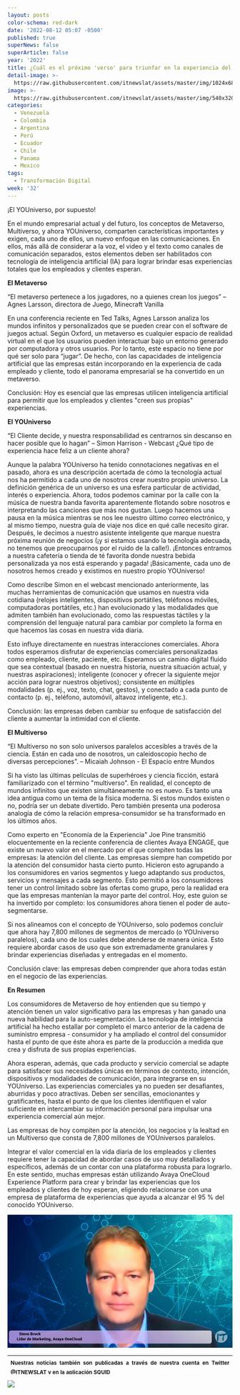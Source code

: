 ```yaml
---
layout: posts
color-schema: red-dark
date: '2022-08-12 05:07 -0500'
published: true
superNews: false
superArticle: false
year: '2022'
title: ¿Cuál es el próximo 'verso' para triunfar en la experiencia del cliente?
detail-image: >-
  https://raw.githubusercontent.com/itnewslat/assets/master/img/1024x680/_Steve-Brock-g.jpg
image: >-
  https://raw.githubusercontent.com/itnewslat/assets/master/img/540x320/_Steve-Brock-p.jpg
categories:
  - Venezuela
  - Colombia
  - Argentina
  - Perú
  - Ecuador
  - Chile
  - Panama
  - Mexico
tags:
  - Transformación Digital
week: '32'
---
```

¡El YOUniverso, por supuesto!

En el mundo empresarial actual y del futuro, los conceptos de Metaverso, Multiverso, y ahora YOUniverso, comparten características importantes y exigen, cada uno de ellos, un nuevo enfoque en las comunicaciones. En ellos, más allá de considerar a la voz, el video y el texto como canales de comunicación separados, estos elementos deben ser habilitados con tecnología de inteligencia artificial (IA) para lograr brindar esas experiencias totales que los empleados y clientes esperan.
 
**El Metaverso**
 
“El metaverso pertenece a los jugadores, no a quienes crean los juegos”
– Agnes Larsson, directora de Juego, Minecraft Vanilla
 
En una conferencia reciente en Ted Talks, Agnes Larsson analiza los mundos infinitos y personalizados que se pueden crear con el software de juegos actual. Según Oxford, un metaverso es cualquier espacio de realidad virtual en el que los usuarios pueden interactuar bajo un entorno generado por computadora y otros usuarios. Por lo tanto, este espacio no tiene por qué ser solo para “jugar”. De hecho, con las capacidades de inteligencia artificial que las empresas están incorporando en la experiencia de cada empleado y cliente, todo el panorama empresarial se ha convertido en un metaverso.
 
Conclusión: Hoy es esencial que las empresas utilicen inteligencia artificial para permitir que los empleados y clientes "creen sus propias" experiencias.
 
**El YOUniverso**
 
“El Cliente decide, y nuestra responsabilidad es centrarnos sin descanso en hacer posible que lo hagan”
– Simon Harrison - Webcast ¿Qué tipo de experiencia hace feliz a un cliente ahora?
 
Aunque la palabra YOUniverso ha tenido connotaciones negativas en el pasado, ahora es una descripción acertada de cómo la tecnología actual nos ha permitido a cada uno de nosotros crear nuestro propio universo. La definición genérica de un universo es una esfera particular de actividad, interés o experiencia. Ahora, todos podemos caminar por la calle con la música de nuestra banda favorita aparentemente flotando sobre nosotros e interpretando las canciones que más nos gustan. Luego hacemos una pausa en la música mientras se nos lee nuestro último correo electrónico, y al mismo tiempo, nuestra guía de viaje nos dice en qué calle necesito girar. Después, le decimos a nuestro asistente inteligente que marque nuestra próxima reunión de negocios (¡y si estamos usando la tecnología adecuada, no tenemos que preocuparnos por el ruido de la calle!). ¡Entonces entramos a nuestra cafetería o tienda de té favorita donde nuestra bebida personalizada ya nos está esperando y pagada! ¡Básicamente, cada uno de nosotros hemos creado y existimos en nuestro propio YOUniverso!
 
Como describe Simon en el webcast mencionado anteriormente, las muchas herramientas de comunicación que usamos en nuestra vida cotidiana (relojes inteligentes, dispositivos portátiles, teléfonos móviles, computadoras portátiles, etc.) han evolucionado y las modalidades que admiten también han evolucionado, como las respuestas táctiles y la comprensión del lenguaje natural para cambiar por completo la forma en que hacemos las cosas en nuestra vida diaria.
 
Esto influye directamente en nuestras interacciones comerciales. Ahora todos esperamos disfrutar de experiencias comerciales personalizadas como empleado, cliente, paciente, etc. Esperamos un camino digital fluido que sea contextual (basado en nuestra historia, nuestra situación actual, y nuestras aspiraciones); inteligente (conocer y ofrecer la siguiente mejor acción para lograr nuestros objetivos); consistente en múltiples modalidades (p. ej., voz, texto, chat, gestos), y conectado a cada punto de contacto (p. ej., teléfono, automóvil, altavoz inteligente, etc.).
 
Conclusión: las empresas deben cambiar su enfoque de satisfacción del cliente a aumentar la intimidad con el cliente.
 
**El Multiverso**
 
“El Multiverso no son solo universos paralelos accesibles a través de la ciencia. Están en cada uno de nosotros, un caleidoscopio hecho de diversas percepciones”.
– Micaiah Johnson - El Espacio entre Mundos
 
Si ha visto las últimas películas de superhéroes y ciencia ficción, estará familiarizado con el término "multiverso". En realidad, el concepto de mundos infinitos que existen simultáneamente no es nuevo. Es tanto una idea antigua como un tema de la física moderna. Si estos mundos existen o no, podría ser un debate divertido. Pero también presenta una poderosa analogía de cómo la relación empresa-consumidor se ha transformado en los últimos años.
 
Como experto en "Economía de la Experiencia" Joe Pine transmitió elocuentemente en la reciente conferencia de clientes Avaya ENGAGE, que existe un nuevo valor en el mercado por el que compiten todas las empresas: la atención del cliente. Las empresas siempre han competido por la atención del consumidor hasta cierto punto. Hicieron esto agrupando a los consumidores en varios segmentos y luego adaptando sus productos, servicios y mensajes a cada segmento. Esto permitió a los consumidores tener un control limitado sobre las ofertas como grupo, pero la realidad era que las empresas mantenían la mayor parte del control. Hoy, este guion se ha invertido por completo: los consumidores ahora tienen el poder de auto-segmentarse.
 
Si nos alineamos con el concepto de YOUniverso, solo podemos concluir que ahora hay 7,800 millones de segmentos de mercado (o YOUniverso paralelos), cada uno de los cuales debe atenderse de manera única. Esto requiere abordar casos de uso que son extremadamente granulares y brindar experiencias diseñadas y entregadas en el momento.
 
Conclusión clave: las empresas deben comprender que ahora todas están en el negocio de las experiencias.
 
**En Resumen**
 
Los consumidores de Metaverso de hoy entienden que su tiempo y atención tienen un valor significativo para las empresas y han ganado una nueva habilidad para la auto-segmentación. La tecnología de inteligencia artificial ha hecho estallar por completo el marco anterior de la cadena de suministro empresa - consumidor y ha ampliado el control del consumidor hasta el punto de que éste ahora es parte de la producción a medida que crea y disfruta de sus propias experiencias.
 
Ahora esperan, además, que cada producto y servicio comercial se adapte para satisfacer sus necesidades únicas en términos de contexto, intención, dispositivos y modalidades de comunicación, para integrarse en su YOUniverso. Las experiencias comerciales ya no pueden ser desafiantes, aburridas y poco atractivas. Deben ser sencillas, emocionantes y gratificantes, hasta el punto de que los clientes identifiquen el valor suficiente en intercambiar su información personal para impulsar una experiencia comercial aún mejor.
 
Las empresas de hoy compiten por la atención, los negocios y la lealtad en un Multiverso que consta de 7,800 millones de YOUniversos paralelos.
 
Integrar el valor comercial en la vida diaria de los empleados y clientes requiere tener la capacidad de abordar casos de uso muy detallados y específicos, además de un contar con una plataforma robusta para lograrlo. En este sentido, muchas empresas están utilizando Avaya OneCloud Experience Platform para crear y brindar las experiencias que los empleados y clientes de hoy esperan, eligiendo relacionarse con una empresa de plataforma de experiencias que ayuda a alcanzar el 95 % del conocido YOUniverso.
 
![](https://raw.githubusercontent.com/itnewslat/assets/master/img/540x320/_Steve-Brock-p.jpg)

<table style="height: 42px;" width="569">
<tbody>
<tr>
<td style="text-align: justify;"><sub><strong>Nuestras noticias también son publicadas a través de nuestra cuenta en Twitter <a href="https://twitter.com/itnewslat?lang=es">@ITNEWSLAT</a> y en la aplicación <a href="https://squidapp.co/en/">SQUID</a></strong></sub></td>
</tr>
</tbody>
</table>

<img src="https://tracker.metricool.com/c3po.jpg?hash=56f88a41e39ab42c063cc51676587a04"/>